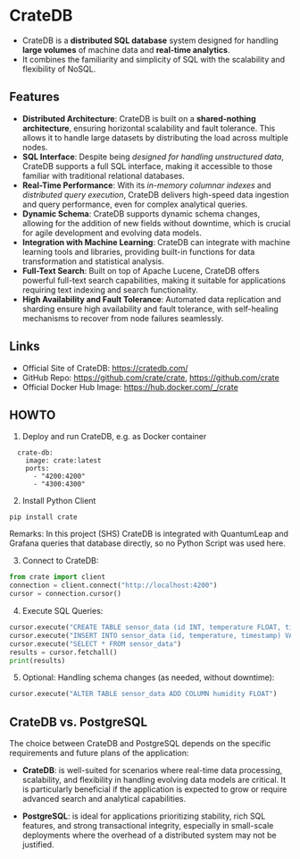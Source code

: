 # CrateDB

- CrateDB is a **distributed SQL database** system designed for handling **large volumes** of machine data and **real-time analytics**. 
- It combines the familiarity and simplicity of SQL with the scalability and flexibility of NoSQL.

## Features

- **Distributed Architecture**: CrateDB is built on a **shared-nothing architecture**, ensuring horizontal scalability and fault tolerance. This allows it to handle large datasets by distributing the load across multiple nodes.
- **SQL Interface**: Despite being *designed for handling unstructured data*, CrateDB supports a full SQL interface, making it accessible to those familiar with traditional relational databases.
- **Real-Time Performance**: With its *in-memory columnar indexes* and *distributed query execution*, CrateDB delivers high-speed data ingestion and query performance, even for complex analytical queries.
- **Dynamic Schema**: CrateDB supports dynamic schema changes, allowing for the addition of new fields without downtime, which is crucial for agile development and evolving data models.
- **Integration with Machine Learning**: CrateDB can integrate with machine learning tools and libraries, providing built-in functions for data transformation and statistical analysis.
- **Full-Text Search**: Built on top of Apache Lucene, CrateDB offers powerful full-text search capabilities, making it suitable for applications requiring text indexing and search functionality.
- **High Availability and Fault Tolerance**: Automated data replication and sharding ensure high availability and fault tolerance, with self-healing mechanisms to recover from node failures seamlessly.

## Links

- Official Site of CrateDB: https://cratedb.com/
- GitHub Repo: https://github.com/crate/crate, https://github.com/crate
- Official Docker Hub Image: https://hub.docker.com/_/crate

## HOWTO

1. Deploy and run CrateDB, e.g. as Docker container
```docker
  crate-db:
    image: crate:latest
    ports:
      - "4200:4200"
      - "4300:4300"
```

2. Install Python Client
```shell
pip install crate
```
Remarks: In this project (SHS) CrateDB is integrated with QuantumLeap and Grafana queries that database directly, so no Python Script was used here.

3. Connect to CrateDB:
```python
from crate import client
connection = client.connect("http://localhost:4200")
cursor = connection.cursor()
```

4. Execute SQL Queries:
```python
cursor.execute("CREATE TABLE sensor_data (id INT, temperature FLOAT, timestamp TIMESTAMP)")
cursor.execute("INSERT INTO sensor_data (id, temperature, timestamp) VALUES (1, 23.5, '2024-05-23T12:34:56')")
cursor.execute("SELECT * FROM sensor_data")
results = cursor.fetchall()
print(results)
```

5. Optional: Handling schema changes (as needed, without downtime):
```python
cursor.execute("ALTER TABLE sensor_data ADD COLUMN humidity FLOAT")
```

## CrateDB vs. PostgreSQL

The choice between CrateDB and PostgreSQL  depends on the specific requirements and future plans of the application:

* **CrateDB**: is well-suited for scenarios where real-time data processing, scalability, and flexibility in handling evolving data models are critical. It is particularly beneficial if the application is expected to grow or require advanced search and analytical capabilities.

* **PostgreSQL**: is ideal for applications prioritizing stability, rich SQL features, and strong transactional integrity, especially in small-scale deployments where the overhead of a distributed system may not be justified.
